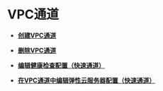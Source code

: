# VPC通道<a name="apig-zh-ug-180425080"></a>

-   **[创建VPC通道](创建VPC通道.md)**  

-   **[删除VPC通道](删除VPC通道.md)**  

-   **[编辑健康检查配置（快速通道）](编辑健康检查配置（快速通道）.md)**  

-   **[在VPC通道中编辑弹性云服务器配置（快速通道）](在VPC通道中编辑弹性云服务器配置（快速通道）.md)**  


